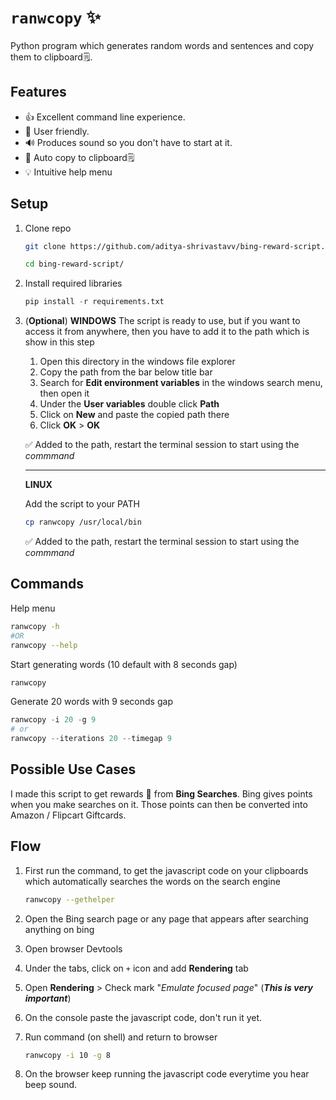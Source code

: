 # `ranwcopy` ✨

Python program which generates random words and sentences and copy them to clipboard🗒️.

## Features

- 👍 Excellent command line experience.
- 🙂 User friendly.
- 🔊 Produces sound so you don't have to start at it.
- 🔁 Auto copy to clipboard🗒️
- 💡 Intuitive help menu

## Setup

1. Clone repo

     ```bash copy
     git clone https://github.com/aditya-shrivastavv/bing-reward-script.git

     cd bing-reward-script/
     ```

2. Install required libraries

     ```py copy
     pip install -r requirements.txt
     ```

3. (**Optional**)
    **WINDOWS**
    The script is ready to use, but if you want to access it from anywhere, then you have to add it to the path which is show in this step

    1. Open this directory in the windows file explorer
    2. Copy the path from the bar below title bar
    3. Search for **Edit environment variables** in the windows search menu, then open it
    4. Under the **User variables** double click **Path**
    5. Click on **New** and paste the copied path there
    6. Click **OK** > **OK**

    ✅ Added to the path, restart the terminal session to start using the *commmand*

    ---
    **LINUX**

    Add the script to your PATH

    ```bash copy
    cp ranwcopy /usr/local/bin
    ```

    ✅ Added to the path, restart the terminal session to start using the *commmand*

## Commands

Help menu

```bash copy
ranwcopy -h
#OR
ranwcopy --help
```

Start generating words (10 default with 8 seconds gap)

```bash copy
ranwcopy
```

Generate 20 words with 9 seconds gap

```py copy
ranwcopy -i 20 -g 9
# or
ranwcopy --iterations 20 --timegap 9
```

## Possible Use Cases

I made this script to get rewards 🍭 from **Bing Searches**. Bing gives points when you make searches on it. Those points can then be converted into Amazon / Flipcart Giftcards.

## Flow

1. First run the command, to get the javascript code on your clipboards which automatically searches the words on the search engine

    ```bash copy
    ranwcopy --gethelper
    ```

2. Open the Bing search page or any page that appears after searching anything on bing
3. Open browser Devtools
4. Under the tabs, click on `+` icon and add **Rendering** tab
5. Open **Rendering** > Check mark "*Emulate focused page*" (***This is very important***)
6. On the console paste the javascript code, don't run it yet.
7. Run command (on shell) and return to browser

    ```bash copy
    ranwcopy -i 10 -g 8
    ```

8. On the browser keep running the javascript code everytime you hear beep sound.
